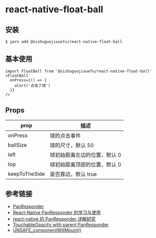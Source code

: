 # react-native-float-ball

## 安装

```sh
$ yarn add @sishuguojixuefu/react-native-float-ball
```

## 基本使用

```
import FloatBall from '@sishuguojixuefu/react-native-float-ball'
<FloatBall
  onPress={() => {
    alert('点击了球')
  }}
/>
```

## Props

| prop          | 描述                         |
| ------------- | ---------------------------- |
| onPress       | 球的点击事件                 |
| ballSize      | 球的尺寸，默认 50            |
| left          | 球初始距离左边的位置，默认 0 |
| top           | 球初始距离顶部的位置，默认 0 |
| keepToTheSide | 是否靠边，默认 true          |

## 参考链接

- [PanResponder](https://reactnative.cn/docs/panresponder/)
- [React-Native PanResponder 的学习与使用](http://t.cn/AiNz29NE)
- [react-native 的 PanResponder 详解研究](http://t.cn/AiNmWcqR)
- [TouchableOpacity with parent PanResponder](http://t.cn/AiNminWr)
- [UNSAFE_componentWillMount()](http://t.cn/AiNEEpAB)
